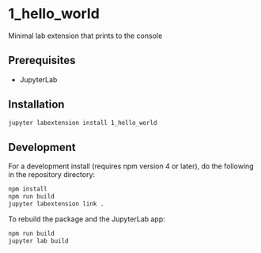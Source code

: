 # 1_hello_world

Minimal lab extension that prints to the console

## Prerequisites

* JupyterLab

## Installation

```bash
jupyter labextension install 1_hello_world
```

## Development

For a development install (requires npm version 4 or later), do the following in the repository directory:

```bash
npm install
npm run build
jupyter labextension link .
```

To rebuild the package and the JupyterLab app:

```bash
npm run build
jupyter lab build
```

